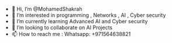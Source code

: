 - 👋 Hi, I’m @MohamedShakrah
- 👀 I’m interested in programming , Networks , AI , Cyber security
- 🌱 I’m currently learning Advanced AI and Cyber security
- 💞️ I’m looking to collaborate on AI Projects
- 📫 How to reach me : Whatsapp: +971564638821

<!---
MohamedShakrah/MohamedShakrah is a ✨ special ✨ repository because its `README.md` (this file) appears on your GitHub profile.
You can click the Preview link to take a look at your changes.
--->
